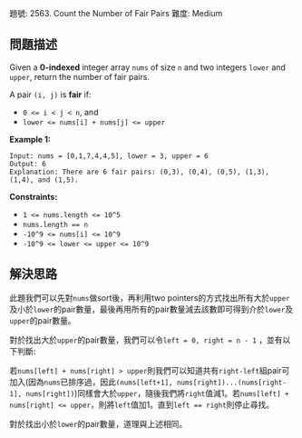 題號: 2563. Count the Number of Fair Pairs
難度: Medium

## 問題描述
Given a **0-indexed** integer array `nums` of size `n` and two integers `lower` and `upper`, return the number of fair pairs.

A pair `(i, j)` is **fair** if:

- `0 <= i < j < n`, and
- `lower <= nums[i] + nums[j] <= upper`

**Example 1:**
```
Input: nums = [0,1,7,4,4,5], lower = 3, upper = 6
Output: 6
Explanation: There are 6 fair pairs: (0,3), (0,4), (0,5), (1,3), (1,4), and (1,5).
```

**Constraints:**

- `1 <= nums.length <= 10^5`
- `nums.length == n`
- `-10^9 <= nums[i] <= 10^9`
- `-10^9 <= lower <= upper <= 10^9`


## 解決思路
此題我們可以先對`nums`做sort後，再利用two pointers的方式找出所有大於`upper`及小於`lower`的pair數量，最後再用所有的pair數量減去該數即可得到介於`lower`及`upper`的pair數量。

對於找出大於`upper`的pair數量，我們可以令`left = 0, right = n - 1` ，並有以下判斷:

若`nums[left] + nums[right] > upper`則我們可以知道共有`right-left`組pair可加入(因為`nums`已排序過，因此`(nums[left+1], nums[right])...(nums[right-1], nums[right])`)同樣會大於`upper`，隨後我們將`right`值減1。若`nums[left] + nums[right] <= upper`，則將`left`值加1。直到`left == right`則停止尋找。

對於找出小於`lower`的pair數量，道理與上述相同。